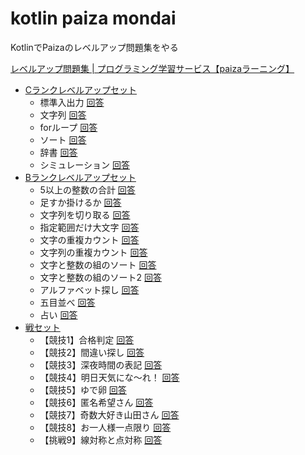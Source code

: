 # kotlin paiza mondai

KotlinでPaizaのレベルアップ問題集をやる

[レベルアップ問題集 | プログラミング学習サービス【paizaラーニング】](https://paiza.jp/works/mondai)

* [Cランクレベルアップセット](https://paiza.jp/works/mondai/c_rank_level_up_problems)
    * 標準入出力 [回答]()
    * 文字列 [回答]()
    * forループ [回答]()
    * ソート [回答]()
    * 辞書 [回答]()
    * シミュレーション [回答]()
* [Bランクレベルアップセット](https://paiza.jp/works/mondai/prob60/problem_index)
    * 5以上の整数の合計 [回答]()
    * 足すか掛けるか [回答]()
    * 文字列を切り取る [回答]()
    * 指定範囲だけ大文字 [回答]()
    * 文字の重複カウント [回答]()
    * 文字列の重複カウント [回答]()
    * 文字と整数の組のソート [回答]()
    * 文字と整数の組のソート2 [回答]()
    * アルファベット探し [回答]()
    * 五目並べ [回答]()
    * 占い [回答]()
* [戦セット](https://paiza.jp/works/mondai/warset/problem_index)
    * 【競技1】合格判定 [回答]()
    * 【競技2】間違い探し [回答]()
    * 【競技3】深夜時間の表記 [回答]()
    * 【競技4】明日天気にな〜れ！ [回答]()
    * 【競技5】ゆで卵 [回答]()
    * 【競技6】匿名希望さん [回答]()
    * 【競技7】奇数大好き山田さん [回答]()
    * 【競技8】お一人様一点限り [回答]()
    * 【挑戦9】線対称と点対称 [回答]()
